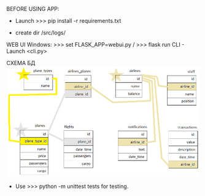 BEFORE USING APP:

- Launch >>> pip install -r requirements.txt

- create dir /src/logs/

WEB UI Windows: >>> set FLASK_APP=webui.py /  >>> flask run
CLI - Launch <cli.py>

СХЕМА БД
![Иллюстрация БД](https://github.com/russtanevich/pyair/blob/master/db_scheme.png)


- Use >>> python -m unittest tests for testing.
